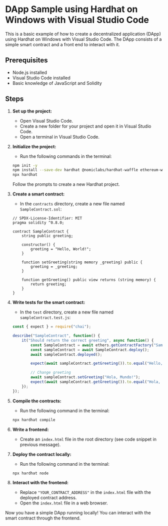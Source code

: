 # DApp Sample using Hardhat on Windows with Visual Studio Code

This is a basic example of how to create a decentralized application (DApp) using Hardhat on Windows with Visual Studio Code. The DApp consists of a simple smart contract and a front end to interact with it.

## Prerequisites

- Node.js installed
- Visual Studio Code installed
- Basic knowledge of JavaScript and Solidity

## Steps

1. **Set up the project:**
   - Open Visual Studio Code.
   - Create a new folder for your project and open it in Visual Studio Code.
   - Open a terminal in Visual Studio Code.

2. **Initialize the project:**
   - Run the following commands in the terminal:

   ```bash
   npm init -y
   npm install --save-dev hardhat @nomiclabs/hardhat-waffle ethereum-waffle chai
   npx hardhat
   ```

   Follow the prompts to create a new Hardhat project.

3. **Create a smart contract:**
   - In the `contracts` directory, create a new file named `SampleContract.sol`:

   ```solidity
   // SPDX-License-Identifier: MIT
   pragma solidity ^0.8.0;

   contract SampleContract {
       string public greeting;

       constructor() {
           greeting = "Hello, World!";
       }

       function setGreeting(string memory _greeting) public {
           greeting = _greeting;
       }

       function getGreeting() public view returns (string memory) {
           return greeting;
       }
   }
   ```

4. **Write tests for the smart contract:**
   - In the `test` directory, create a new file named `sampleContract.test.js`:

   ```javascript
   const { expect } = require("chai");

   describe("SampleContract", function() {
       it("Should return the correct greeting", async function() {
           const SampleContract = await ethers.getContractFactory("SampleContract");
           const sampleContract = await SampleContract.deploy();
           await sampleContract.deployed();

           expect(await sampleContract.getGreeting()).to.equal("Hello, World!");

           // Change greeting
           await sampleContract.setGreeting("Hola, Mundo!");
           expect(await sampleContract.getGreeting()).to.equal("Hola, Mundo!");
       });
   });
   ```

5. **Compile the contracts:**
   - Run the following command in the terminal:

   ```bash
   npx hardhat compile
   ```

6. **Write a frontend:**
   - Create an `index.html` file in the root directory (see code snippet in previous message).

7. **Deploy the contract locally:**
   - Run the following command in the terminal:

   ```bash
   npx hardhat node
   ```

8. **Interact with the frontend:**
   - Replace `"YOUR_CONTRACT_ADDRESS"` in the `index.html` file with the deployed contract address.
   - Open the `index.html` file in a web browser.

Now you have a simple DApp running locally! You can interact with the smart contract through the frontend.


